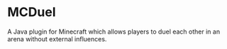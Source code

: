 # MCDuel
A Java plugin for Minecraft which allows players to duel each other in an arena without external influences.
